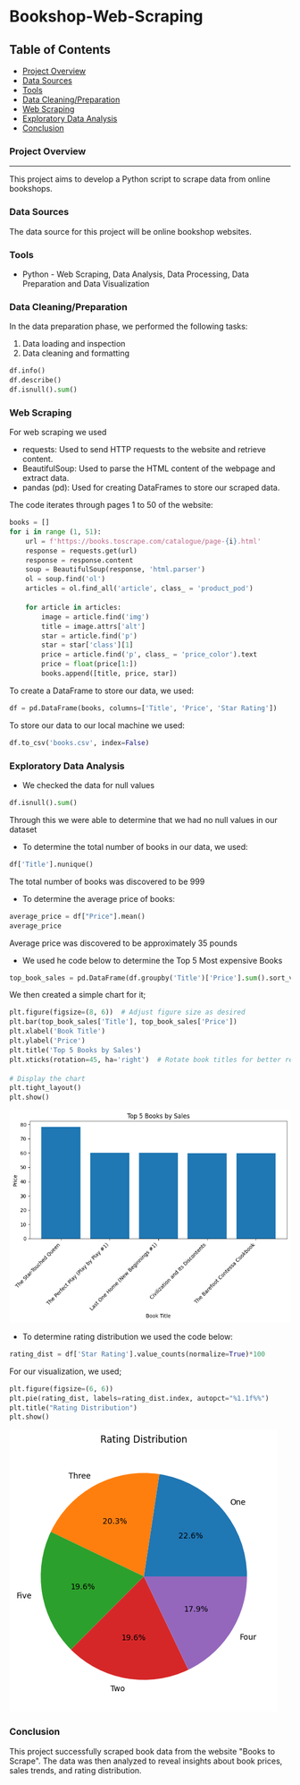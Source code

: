 # Bookshop-Web-Scraping

## Table of Contents
- [Project Overview](#project-overview)
- [Data Sources](#data-sources)
- [Tools](#tools)
- [Data Cleaning/Preparation](#data-cleaningpreparation)
- [Web Scraping](#web-scraping)
- [Exploratory Data Analysis](#exploratory-data-analysis)
- [Conclusion](#conclusion)

### Project Overview
---
This project aims to develop a Python script to scrape data from online bookshops.

### Data Sources
The data source for this project will be online bookshop websites.

### Tools
- Python - Web Scraping, Data Analysis, Data Processing, Data Preparation and Data Visualization

### Data Cleaning/Preparation

In the data preparation phase, we performed the following tasks:
1. Data loading and inspection
2. Data cleaning and formatting

```python
df.info()
df.describe()
df.isnull().sum()
```

### Web Scraping
For web scraping we used
- requests: Used to send HTTP requests to the website and retrieve content.
- BeautifulSoup: Used to parse the HTML content of the webpage and extract data.
- pandas (pd): Used for creating DataFrames to store our scraped data.

The code iterates through pages 1 to 50 of the website:
```python
books = []
for i in range (1, 51):
    url = f'https://books.toscrape.com/catalogue/page-{i}.html'
    response = requests.get(url)
    response = response.content
    soup = BeautifulSoup(response, 'html.parser')
    ol = soup.find('ol')
    articles = ol.find_all('article', class_ = 'product_pod')

    for article in articles:
        image = article.find('img')
        title = image.attrs['alt']
        star = article.find('p')
        star = star['class'][1]
        price = article.find('p', class_ = 'price_color').text
        price = float(price[1:])
        books.append([title, price, star])
```

To create a DataFrame to store our data, we used:
```python
df = pd.DataFrame(books, columns=['Title', 'Price', 'Star Rating'])
```

To store our data to our local machine we used:
```python
df.to_csv('books.csv', index=False)
```

### Exploratory Data Analysis
- We checked the data for null values
```python
df.isnull().sum()
```
Through this we were able to determine that we had no null values in our dataset
- To determine the total number of books in our data, we used:
```python
df['Title'].nunique()
```
The total number of books was discovered to be 999
- To determine the average price of books:
```python
average_price = df["Price"].mean()
average_price
```
Average price was discovered to be approximately 35 pounds

- We used he code below to determine the Top 5 Most expensive Books
```python
top_book_sales = pd.DataFrame(df.groupby('Title')['Price'].sum().sort_values(ascending = False).reset_index()).head(5)
```
We then created a simple chart for it;
```python
plt.figure(figsize=(8, 6))  # Adjust figure size as desired
plt.bar(top_book_sales['Title'], top_book_sales['Price'])
plt.xlabel('Book Title')
plt.ylabel('Price')
plt.title('Top 5 Books by Sales')
plt.xticks(rotation=45, ha='right')  # Rotate book titles for better readability

# Display the chart
plt.tight_layout()
plt.show()
```
![](top5booksbysales.png)

- To determine rating distribution we used the code below:
```python
rating_dist = df['Star Rating'].value_counts(normalize=True)*100
```
For our visualization, we used;
```python
plt.figure(figsize=(6, 6))
plt.pie(rating_dist, labels=rating_dist.index, autopct="%1.1f%%")
plt.title("Rating Distribution")
plt.show()
```
![](rating_distribution.png)

### Conclusion
This project successfully scraped book data from the website "Books to Scrape".  The data was then analyzed to reveal insights about book prices, sales trends, and rating distribution.
